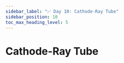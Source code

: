 ```yaml
---
sidebar_label: "✅ Day 10: Cathode-Ray Tube"
sidebar_position: 10
toc_max_heading_level: 5
---
```


# Cathode-Ray Tube

<CalloutSolution day="10"/>
<CalloutWriteupNotYetAvailable/>
